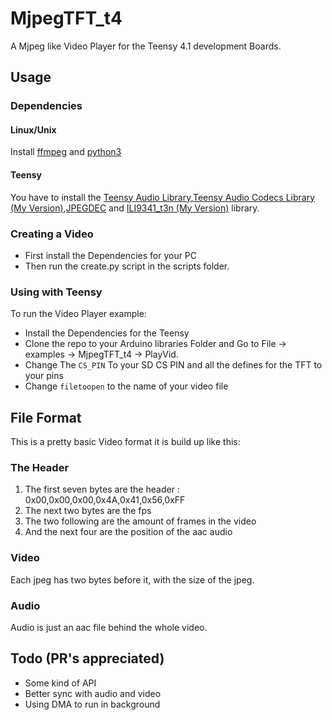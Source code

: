 # MjpegTFT_t4
A Mjpeg like Video Player for the Teensy 4.1 development Boards.
## Usage
  ### Dependencies
  #### Linux/Unix
  Install [ffmpeg](https://ffmpeg.org) and [python3](https://python.org)
  #### Teensy
  You have to install the [Teensy Audio Library](https://github.com/PaulStoffregen/Audio),[Teensy Audio Codecs Library (My Version)](https://github.com/1337Misom/Arduino-Teensy-Codec-lib),[JPEGDEC](https://github.com/bitbank2/JPEGDEC) and [ILI9341_t3n (My Version)](https://github.com/1337Misom/ILI9341_t3n) library.
  ### Creating a Video
  - First install the Dependencies for your PC
  - Then run the create.py script in the scripts folder.
  ### Using with Teensy
  To run the Video Player example:
  - Install the Dependencies for the Teensy
  - Clone the repo to your Arduino libraries Folder and Go to File -> examples -> MjpegTFT_t4 -> PlayVid.
  - Change The `CS_PIN` To your SD CS PIN and all the defines for the TFT to your pins
  - Change `filetoopen` to the name of your video file
## File Format
This is a pretty basic Video format it is build up like this:
### The Header
  1. The first seven bytes are the header : 0x00,0x00,0x00,0x4A,0x41,0x56,0xFF
  2. The next two bytes are the fps
  3. The two following are the amount of frames in the video
  4. And the next four are the position of the aac audio
### Video
  Each jpeg has two bytes before it, with the size of the jpeg.
### Audio
  Audio is just an aac file behind the whole video.
## Todo (PR's appreciated)
- Some kind of API
- Better sync with audio and video
- Using DMA to run in background
